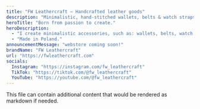 ```yaml
---
title: "FW Leathercraft — Handcrafted leather goods"
description: "Minimalistic, hand-stitched wallets, belts & watch straps, and pocket organizers. Full-grain leather. Made in Poland."
heroTitle: "Born from passion to create."
heroDescription: 
  - "I create minimalistic accessories, such as: wallets, belts, watch straps and pocket organizers. Made out of veg tan Italian leather. Each product is fully handcrafted – from design, through cutting and hand stitch, up to finishing edges."
  - "Made in Poland."
announcementMessage: "webstore coming soon!"
brandName: "FW Leathercraft"
url: "https://fwleathercraft.com"
socials:
  Instagram: "https://instagram.com/fw_leathercraft"
  TikTok: "https://tiktok.com/@fw_leathercraft"
  YouTube: "https://youtube.com/@fw_leathercraft"
---
```


This file can contain additional content that would be rendered as markdown if needed.


<!-- zobaczyc jak dac inkonke jak sie udostepnai link -->